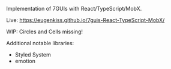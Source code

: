 Implementation of 7GUIs with React/TypeScript/MobX.

Live: https://eugenkiss.github.io/7guis-React-TypeScript-MobX/

WIP: Circles and Cells missing!

Additional notable libraries:

- Styled System
- emotion